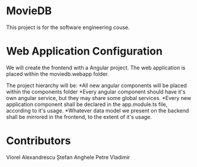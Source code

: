 # MovieDB
This project is for the software engineering couse.

# Web Application Configuration

We will create the frontend with a Angular project.
The web application is placed within the moviedb.webapp folder.

The project hierarchy will be:
*All new angular components will be placed within the components folder
*Every angular component should have it's own angular service, but they may share some global services.
*Every new application component shall be declared in the app.module.ts file, according to it's usage.
*Whatever data model we present on the backend shall be mirrored in the frontend, to the extent of it's usage.

# Contributors
Viorel Alexandrescu
Ștefan Anghele
Petre Vladimir